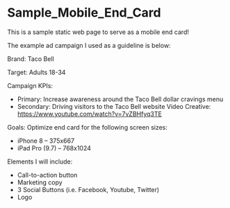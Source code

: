 # Sample_Mobile_End_Card

This is a sample static web page to serve as a mobile end card!

The example ad campaign I used as a guideline is below:

Brand: Taco Bell

Target: Adults 18-34

Campaign KPIs:

- Primary: Increase awareness around the Taco Bell dollar cravings menu
- Secondary: Driving visitors to the Taco Bell website
Video Creative: https://www.youtube.com/watch?v=7vZBHfyq3TE

Goals:
Optimize end card for the following screen sizes:

- iPhone 8 – 375x667
- iPad Pro (9.7) – 768x1024

Elements I will include:

- Call-to-action button
- Marketing copy
- 3 Social Buttons (i.e. Facebook, Youtube, Twitter)
- Logo